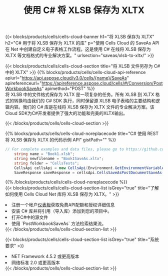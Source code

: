 ﻿---
title: 使用 C# 将 XLSB 保存为 XLTX
description: 利用Aspose.Cells Cloud SDK for C#将XLSB格式文件保存为XLTX格式文件。
kwords: Excel, Save XLSB as XLTX, REST, C#
howto: How to save XLSB as XLTX using Aspose.Cells Cloud C# library.
---
{{< blocks/products/cells/cells-cloud-banner h1="将 XLSB 保存为 XLTX" h2="C# 用于将 XLSB 保存为 XLTX 的库" p="使用 Cells Cloud 的 SaveAs API 在 Net 中创建自定义电子表格工作流程。这是使用 C# 在线将 XLSB 保存为 XLTX 等文档格式的专业解决方案。" urlsection="saveas/xlsb-to-xltx/" >}}

{{< blocks/products/cells/cells-cloud-section title="将 XLSB 文件另存为 C# 中的 XLTX" >}}
{{% blocks/products/cells/cells-cloud-api-reference apiurl="https://api.aspose.cloud/v3.0/cells/{name}/SaveAs" apireferenceurl="https://apireference.aspose.cloud/cells/#/Conversion/PostWorkbookSaveAs" apimethod="POST" %}}
<br/>
将 XLSB 中的文件格式保存为 XLTX 是一项复杂的任务。所有 XLSB 到 XLTX 格式的转换均由我们的 C# SDK 执行，同时保留源 XLSB 电子表格的主要结构和逻辑内容。我们的 C# 库是在线将 XLSB 保存为 XLTX 文件的专业解决方案。该Cloud SDK为C#开发者提供了强大的功能和完美的XLTX输出。

{{< /blocks/products/cells/cells-cloud-section >}}

{{% blocks/products/cells/cells-cloud-noreplacecode title="C# 使用 REST 将 XLSB 保存为 XLTX 的代码示例 API" gistPath="" %}}
  
```cs
// For complete examples and data files, please go to https://github.com/aspose-cells-cloud/aspose-cells-cloud-dotnet/
    string name = "Book1.xlsb";
    string newfilename = "Book1SaveAs.xltx";
    string folder = "CellsTests";
    CellsApi cellsApi = new CellsApi(Environment.GetEnvironmentVariable("ProductClientId"), Environment.GetEnvironmentVariable("ProductClientSecret"));
    SaveResponse saveResponse = cellsApi.CellsSaveAsPostDocumentSaveAs(name, null, newfilename, null,null,folder);
```
  
{{% /blocks/products/cells/cells-cloud-noreplacecode %}}
<br/>
{{< blocks/products/cells/cells-cloud-section-list isGrey="true" title="了解如何使用 Cells Cloud Net 库将 XLSB 保存为 XLTX。" >}}
<li>注册一个帐户<a href="https://dashboard.aspose.cloud/">仪表板</a>获取免费API配额和授权详细信息</li>
<li>安装 C# 库并将引用（导入库）添加到您的项目中。</li>
<li>打开C#中的源文件</li>
<li>使用 `PostWorkbookSaveAs` 方法检索结果流。</li>
{{< /blocks/products/cells/cells-cloud-section-list >}}

{{< blocks/products/cells/cells-cloud-section-list isGrey="true" title="系统要求" >}}
<li>NET Framework 4.5.2 或更高版本</li>
<li>网络标准 2.0 或更高版本</li>
{{< /blocks/products/cells/cells-cloud-section-list >}}
